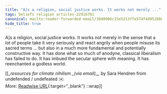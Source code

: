 ```yaml
---
title: "A]s a religion, social justice works. It works not merely ..."
tags: beliefs religion articles-22916781
canonical: mailto:reader-forwarded-email/3040906c15e5213ffe574f489528882f
hide_title: true
---
```


A]s a religion, social justice works. It works not merely in the sense that a lot of people take it very seriously and react angrily when people misuse its sacred terms … but also in a much more fundamental and potentially constructive way. It has done what so much of anodyne, classical liberalism has failed to do. It has imbued the secular sphere with meaning. It has reenchanted a godless world.


[[<cite>_resources for climate nihilism _(via email)__</cite> by Sara Hendren from undefended / undefeated ✉️<br>
_More_: [Readwise URL](https://readwise.io/open/449995317){:target="_blank"}
::wrap]]